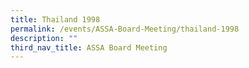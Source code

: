 ```yaml
---
title: Thailand 1998
permalink: /events/ASSA-Board-Meeting/thailand-1998
description: ""
third_nav_title: ASSA Board Meeting
---
```

